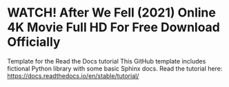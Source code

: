 # WATCH! After We Fell (2021) Online 4K Movie Full HD For Free Download Officially
Template for the Read the Docs tutorial This GitHub template includes fictional Python library with some basic Sphinx docs.  Read the tutorial here:  https://docs.readthedocs.io/en/stable/tutorial/
